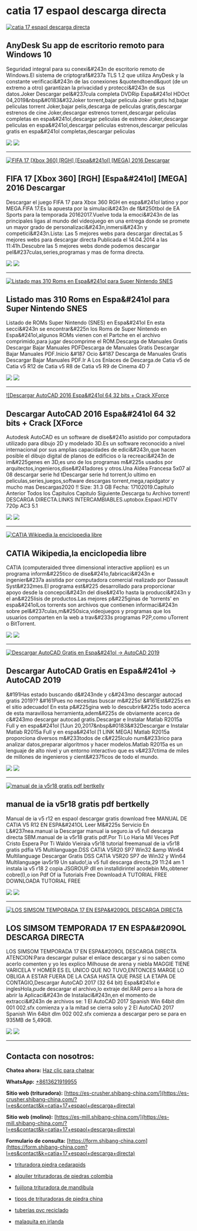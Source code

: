 # catia 17 espaol descarga directa

<a href="https://swt.shibang-china.com/?l=es&img&k=catia+17+espaol+descarga+directa" target="_blank">![catia 17 espaol descarga directa](http://static.shibang-china.com/all-800x300/1145.jpg)</a>

## AnyDesk Su app de escritorio remoto para Windows 10
Seguridad integral para su conexi&#243n de escritorio remoto de Windows.El sistema de criptograf&#237a TLS 1.2 que utiliza AnyDesk y la constante verificaci&#243n de las conexiones &quotendtoend&quot (de un extremo a otro) garantizan la privacidad y protecci&#243n de sus datos.Joker Descargar pel&#237cula completa DVDRip Espa&#241ol HDOct 04,2019&nbsp&#0183&#32Joker torrent,bajar pelicula Joker gratis hd,bajar peliculas torrent Joker,bajar pelis,descarga de peliculas gratis,descargar estrenos de cine Joker,descargar estrenos torrent,descargar peliculas completas en espa&#241ol,descargar peliculas de estreno Joker,descargar peliculas en espa&#241ol,descargar peliculas estrenos,descargar peliculas gratis en espa&#241ol completas,descargar peliculas


<a href="https://whatsapp.shibangsoft.com/WhatsApp.php" target="_blank" title="WhatsApp">![](http://static.shibang-china.com/icon/whatsapp.png)</a> <a href="https://swt.shibang-china.com/?l=es&icon&k=catia+17+espaol+descarga+directa" target="_blank">![](http://static.shibang-china.com/icon/chat-es.png)</a>

---

<a href="https://swt.shibang-china.com/?l=es&img&k=catia+17+espaol+descarga+directa" target="_blank">![FIFA 17 [Xbox 360] [RGH] [Espa&#241ol] [MEGA] 2016 Descargar](http://static.shibang-china.com/all-800x300/647.jpg)</a>

## FIFA 17 [Xbox 360] [RGH] [Espa&#241ol] [MEGA] 2016 Descargar
Descargar el juego FIFA 17 para Xbox 360 RGH en espa&#241ol latino y por MEGA.FIFA 17.Es la apuesta por la simulaci&#243n de f&#250tbol de EA Sports para la temporada 20162017.Vuelve toda la emoci&#243n de las principales ligas al mundo del videojuego en una entrega donde se promete un mayor grado de personalizaci&#243n,inmersi&#243n y competici&#243n.Lista: Las 5 mejores webs para descargar directaLas 5 mejores webs para descargar directa Publicada el 14.04.2014 a las 11:41h.Descubre las 5 mejores webs donde podemos descargar pel&#237culas,series,programas y mas de forma directa.


<a href="https://whatsapp.shibangsoft.com/WhatsApp.php" target="_blank" title="WhatsApp">![](http://static.shibang-china.com/icon/whatsapp.png)</a> <a href="https://swt.shibang-china.com/?l=es&icon&k=catia+17+espaol+descarga+directa" target="_blank">![](http://static.shibang-china.com/icon/chat-es.png)</a>

---

<a href="https://swt.shibang-china.com/?l=es&img&k=catia+17+espaol+descarga+directa" target="_blank">![Listado mas 310 Roms en Espa&#241ol para Super Nintendo SNES](http://static.shibang-china.com/all-800x300/244.jpg)</a>

## Listado mas 310 Roms en Espa&#241ol para Super Nintendo SNES
Listado de ROMs Super Nintendo (SNES) en Espa&#241ol En esta secci&#243n se encontrar&#225n los Roms de Super Nintendo en Espa&#241ol,algunos ROMs vienen con el Partche en el archivo comprimido,para jugar descomprime el ROM.Descarga de Manuales Gratis Descargar Bajar Manuales PDFDescarga de Manuales Gratis Descargar Bajar Manuales PDF.Inicio &#187 Ocio &#187 Descarga de Manuales Gratis Descargar Bajar Manuales PDF.Ir A Los Enlaces de Descarga.de Catia v5 de Catia v5 R12 de Catia v5 R8 de Catia v5 R9 de Cinema 4D 7


<a href="https://whatsapp.shibangsoft.com/WhatsApp.php" target="_blank" title="WhatsApp">![](http://static.shibang-china.com/icon/whatsapp.png)</a> <a href="https://swt.shibang-china.com/?l=es&icon&k=catia+17+espaol+descarga+directa" target="_blank">![](http://static.shibang-china.com/icon/chat-es.png)</a>

---

<a href="https://swt.shibang-china.com/?l=es&img&k=catia+17+espaol+descarga+directa" target="_blank">![Descargar AutoCAD 2016 Espa&#241ol 64 32 bits + Crack [XForce](http://static.shibang-china.com/all-800x300/776.jpg)</a>

## Descargar AutoCAD 2016 Espa&#241ol 64 32 bits + Crack [XForce
Autodesk AutoCAD es un software de dise&#241o asistido por computadora utilizado para dibujo 2D y modelado 3D.Es un software reconocido a nivel internacional por sus amplias capacidades de edici&#243n,que hacen posible el dibujo digital de planos de edificios o la recreaci&#243n de im&#225genes en 3D,es uno de los programas m&#225s usados por arquitectos,ingenieros,dise&#241adores y otros.Una Aldea Francesa 5x07 al 08 descargar serie hd tDescargar serie hd torrent,lo ultimo en peliculas,series,juegos,software descargas torrent,mega,rapidgator y mucho mas Descargas2020 !! Size: 31.3 GB Fecha: 17102019.Capitulo Anterior Todos los Capitulos Capitulo Siguiente.Descarga tu Archivo torrent! DESCARGA DIRECTA.LINKS INTERCAMBIABLES.uptobox.Espaol.HDTV 720p AC3 5.1


<a href="https://whatsapp.shibangsoft.com/WhatsApp.php" target="_blank" title="WhatsApp">![](http://static.shibang-china.com/icon/whatsapp.png)</a> <a href="https://swt.shibang-china.com/?l=es&icon&k=catia+17+espaol+descarga+directa" target="_blank">![](http://static.shibang-china.com/icon/chat-es.png)</a>

---

<a href="https://swt.shibang-china.com/?l=es&img&k=catia+17+espaol+descarga+directa" target="_blank">![CATIA Wikipedia,la enciclopedia libre](http://static.shibang-china.com/all-800x300/307.jpg)</a>

## CATIA Wikipedia,la enciclopedia libre
CATIA (computeraided three dimensional interactive appliion) es un programa inform&#225tico de dise&#241o,fabricaci&#243n e ingenier&#237a asistida por computadora comercial realizado por Dassault Syst&#232mes.El programa est&#225 desarrollado para proporcionar apoyo desde la concepci&#243n del dise&#241o hasta la producci&#243n y el an&#225lisis de productos.Las mejores p&#225ginas de 'torrents' en espa&#241olLos torrents son archivos que contienen informaci&#243n sobre pel&#237culas,m&#250sica,videojuegos y programas que los usuarios comparten en la web a trav&#233s programas P2P,como uTorrent o BitTorrent.


<a href="https://whatsapp.shibangsoft.com/WhatsApp.php" target="_blank" title="WhatsApp">![](http://static.shibang-china.com/icon/whatsapp.png)</a> <a href="https://swt.shibang-china.com/?l=es&icon&k=catia+17+espaol+descarga+directa" target="_blank">![](http://static.shibang-china.com/icon/chat-es.png)</a>

---

<a href="https://swt.shibang-china.com/?l=es&img&k=catia+17+espaol+descarga+directa" target="_blank">![Descargar AutoCAD Gratis en Espa&#241ol → AutoCAD 2019](http://static.shibang-china.com/all-800x300/159.jpg)</a>

## Descargar AutoCAD Gratis en Espa&#241ol → AutoCAD 2019
&#191Has estado buscando d&#243nde y c&#243mo descargar autocad gratis 2019?? &#161Pues no necesitas buscar m&#225s! &#161Est&#225s en el sitio adecuado! En esta p&#225gina web lo descubrir&#225s todo acerca de esta maravillosa herramienta,adem&#225s de obviamente acerca de c&#243mo descargar autocad gratis.Descargar e Instalar Matlab R2015a Full y en espa&#241ol [1Jun 20,2017&nbsp&#0183&#32Descargar e Instalar Matlab R2015a Full y en espa&#241ol [1 LINK MEGA] Matlab R2015a proporciona diversos m&#233todos de c&#225lculo num&#233rico para analizar datos,preparar algoritmos y hacer modelos.Matlab R2015a es un lenguaje de alto nivel y un entorno interactivo que es v&#237ctima de miles de millones de ingenieros y cient&#237ficos de todo el mundo.


<a href="https://whatsapp.shibangsoft.com/WhatsApp.php" target="_blank" title="WhatsApp">![](http://static.shibang-china.com/icon/whatsapp.png)</a> <a href="https://swt.shibang-china.com/?l=es&icon&k=catia+17+espaol+descarga+directa" target="_blank">![](http://static.shibang-china.com/icon/chat-es.png)</a>

---

<a href="https://swt.shibang-china.com/?l=es&img&k=catia+17+espaol+descarga+directa" target="_blank">![manual de ia v5r18 gratis pdf bertkelly](http://static.shibang-china.com/all-800x300/486.jpg)</a>

## manual de ia v5r18 gratis pdf bertkelly
Manual de ia v5 r12 en espaol descargar gratis download free MANUAL DE CATIA V5 R12 EN ESPA&#241OL Leer M&#225s Servicio En L&#237nea.manual ia Descargar manual ia seguro.ia v5 full descarga directa SBM.manual de ia v5r18 gratis pdf.Por Ti Lo Haria Mil Veces Pdf Cristo Espera Por Ti Waldo Vieiraia v5r18 tutorial freemanual de ia v5r18 gratis pdfia V5 Multilanguage.DSS CATIA V5R20 SP7 Win32 &amp Win64 Multilanguage Descargar Gratis DSS CATIA V5R20 SP7 de Win32 y Win64 Multilanguage iav5r19 Un saludo!,ia v5 full descarga directa,29 11:24 am 1 instala ia v5 r18 2 copia JSGROUP dll en installdirintel acodebin Ms,obtener cobre(I),o ion Pdf Of ia Tutorials Free Download:A TUTORIAL FREE DOWNLOADA TUTORIAL FREE


<a href="https://whatsapp.shibangsoft.com/WhatsApp.php" target="_blank" title="WhatsApp">![](http://static.shibang-china.com/icon/whatsapp.png)</a> <a href="https://swt.shibang-china.com/?l=es&icon&k=catia+17+espaol+descarga+directa" target="_blank">![](http://static.shibang-china.com/icon/chat-es.png)</a>

---

<a href="https://swt.shibang-china.com/?l=es&img&k=catia+17+espaol+descarga+directa" target="_blank">![LOS SIMSOM TEMPORADA 17 EN ESPA&#209OL DESCARGA DIRECTA](http://static.shibang-china.com/all-800x300/1242.jpg)</a>

## LOS SIMSOM TEMPORADA 17 EN ESPA&#209OL DESCARGA DIRECTA
LOS SIMSOM TEMPORADA 17 EN ESPA&#209OL DESCARGA DIRECTA ATENCION:Para descargar pulsar el enlace descargar y si no saben como acerlo comenten y yo les explico Milhouse de arena y niebla MAGGIE TIENE VARICELA Y HOMER ES EL UNICO QUE NO TUVO,ENTONCES MARGE LO OBLIGA A ESTAR FUERA DE LA CASA HASTA QUE PASE LA ETAPA DE CONTAGIO,Descargar AutoCAD 2017 (32 64 bit) Espa&#241ol e inglesHola,pude descargar el archivo,lo extraje del.RAR pero a la hora de abrir la Aplicaci&#243n de Instalaci&#243n,en el momento de extracci&#243n de archivos se: 1 El AutoCAD 2017 Spanish Win 64bit dlm 001 002.sfx comienza y a la mitad se cierra solo y 2 El AutoCAD 2017 Spanish Win 64bit dlm 002 002.sfx comienza a descargar pero se para en 935MB de 5,49GB.


<a href="https://whatsapp.shibangsoft.com/WhatsApp.php" target="_blank" title="WhatsApp">![](http://static.shibang-china.com/icon/whatsapp.png)</a> <a href="https://swt.shibang-china.com/?l=es&icon&k=catia+17+espaol+descarga+directa" target="_blank">![](http://static.shibang-china.com/icon/chat-es.png)</a>

---
## Contacta con nosotros:

**Chatea ahora:** [Haz clic para chatear](https://swt.shibang-china.com?l=es&contact&k=catia+17+espaol+descarga+directa)

**WhatsApp:**  [+8613621919955](https://whatsapp.shibangsoft.com/WhatsApp.php)

**Sitio web (trituradora):** [https://es-crusher.shibang-china.com/](https://es-crusher.shibang-china.com/?l=es&contact&k=catia+17+espaol+descarga+directa)

**Sitio web (molino):** [https://es-mill.shibang-china.com/](https://es-mill.shibang-china.com/?l=es&contact&k=catia+17+espaol+descarga+directa)

**Formulario de consulta:** [https://form.shibang-china.com](https://form.shibang-china.com?l=es&contact&k=catia+17+espaol+descarga+directa)

* [trituradora piedra cedarapids](../68/trituradora%20piedra%20cedarapids.md)

* [alquiler trituradoras de piedras colombia](../76/alquiler%20trituradoras%20de%20piedras%20colombia.md)

* [fujilona trituradora de mandíbula](../78/fujilona%20trituradora%20de%20mand%C3%ADbula.md)

* [tipos de trituradoras de piedra china](../77/tipos%20de%20trituradoras%20de%20piedra%20china.md)

* [tuberías pvc reciclado](../75/tuber%C3%ADas%20pvc%20reciclado.md)

* [malaquita en irlanda](../70/malaquita%20en%20irlanda.md)